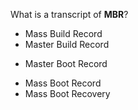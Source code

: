 What is a transcript of __MBR__?
* Mass Build Record
* Master Build Record
+ Master Boot Record
* Mass Boot Record
* Mass Boot Recovery
